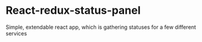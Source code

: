 # React-redux-status-panel
Simple, extendable react app, which is gathering statuses for a few different services
